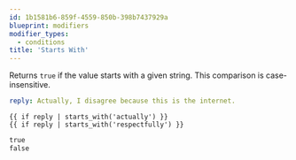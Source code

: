 ```yaml
---
id: 1b1581b6-859f-4559-850b-398b7437929a
blueprint: modifiers
modifier_types:
  - conditions
title: 'Starts With'
---
```

Returns `true` if the value starts with a given string. This comparison is case-insensitive.

```yaml
reply: Actually, I disagree because this is the internet.
```

```
{{ if reply | starts_with('actually') }}
{{ if reply | starts_with('respectfully') }}
```

```html
true
false
```
